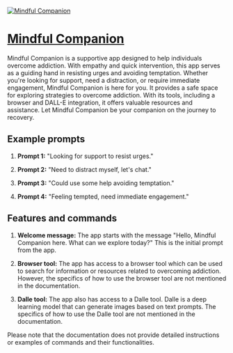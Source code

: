[![Mindful Companion](https://files.oaiusercontent.com/file-zqZjHDXhmj5gHAxkMo51I9ok?se=2123-10-18T10%3A44%3A50Z&sp=r&sv=2021-08-06&sr=b&rscc=max-age%3D31536000%2C%20immutable&rscd=attachment%3B%20filename%3Dc1b22b36-4486-44f2-8cff-f3f11a0d169c.png&sig=0KYvPxKD/QA8w%2BJM/jM1nZsJHAM0XoLydxtrnTDHvX0%3D)](https://chat.openai.com/g/g-Xk6am5MS0-mindful-companion)

# [Mindful Companion](https://chat.openai.com/g/g-Xk6am5MS0-mindful-companion)

Mindful Companion is a supportive app designed to help individuals overcome addiction. With empathy and quick intervention, this app serves as a guiding hand in resisting urges and avoiding temptation. Whether you're looking for support, need a distraction, or require immediate engagement, Mindful Companion is here for you. It provides a safe space for exploring strategies to overcome addiction. With its tools, including a browser and DALL-E integration, it offers valuable resources and assistance. Let Mindful Companion be your companion on the journey to recovery.

## Example prompts

1. **Prompt 1:** "Looking for support to resist urges."

2. **Prompt 2:** "Need to distract myself, let's chat."

3. **Prompt 3:** "Could use some help avoiding temptation."

4. **Prompt 4:** "Feeling tempted, need immediate engagement."


## Features and commands

1. **Welcome message:** The app starts with the message "Hello, Mindful Companion here. What can we explore today?" This is the initial prompt from the app.

2. **Browser tool:** The app has access to a browser tool which can be used to search for information or resources related to overcoming addiction. However, the specifics of how to use the browser tool are not mentioned in the documentation.

3. **Dalle tool:** The app also has access to a Dalle tool. Dalle is a deep learning model that can generate images based on text prompts. The specifics of how to use the Dalle tool are not mentioned in the documentation.

Please note that the documentation does not provide detailed instructions or examples of commands and their functionalities.